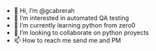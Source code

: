 - 👋 Hi, I’m @gcabrerah
- 👀 I’m interested in automated QA testing
- 🌱 I’m currently learning python from zero0
- 💞️ I’m looking to collaborate on python proyects
- 📫 How to reach me send me and PM

<!---
gcabrerah/gcabrerah is a ✨ special ✨ repository because its `README.md` (this file) appears on your GitHub profile.
You can click the Preview link to take a look at your changes.
--->
